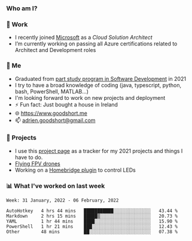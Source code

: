 ### Who am I?

<!--
**goodshort/goodshort** is a ✨ _special_ ✨ repository because its `README.md` (this file) appears on your GitHub profile.
-->
### 💼 Work
- I recently joined [Microsoft](https://www.microsoft.com/) as a _Cloud Solution Architect_
- I’m currently working on passing all Azure certifications related to Architect and Development roles

### 🌱 Me
- Graduated from [part study program in Software Development](https://www.goodshort.me/who-am-i/studies#higher-diploma-in-software-development) in 2021
- I try to have a broad knowledge of coding (java, typescript, python, bash, PowerShell, MATLAB...)
- I'm looking forward to work on new projects and deployment
- ⚡ Fun fact: Just bought a house in Ireland
- 🌐 https://www.goodshort.me
- 📫 adrien.goodshort@gmail.com

### 🚧 Projects

- I use this [project page](https://github.com/users/goodshort/projects/2) as a tracker for my 2021 projects and things I have to do.
- [Flying FPV drones](https://www.youtube.com/watch?v=PdOF5c4RF18&list=PLhU-As_kQhM6L6iwidza6sSdfxEybA7VZ)
- Working on a [Homebridge plugin](https://github.com/goodshort/homebridge-wled-preset) to control LEDs

### 📊 What I've worked on last week

<!--START_SECTION:waka-->
```text
Week: 31 January, 2022 - 06 February, 2022

AutoHotkey   4 hrs 44 mins   ███████████░░░░░░░░░░░░░░   43.44 % 
Markdown     2 hrs 15 mins   █████▒░░░░░░░░░░░░░░░░░░░   20.73 % 
YAML         1 hr 44 mins    ████░░░░░░░░░░░░░░░░░░░░░   15.90 % 
PowerShell   1 hr 21 mins    ███░░░░░░░░░░░░░░░░░░░░░░   12.43 % 
Other        48 mins         ██░░░░░░░░░░░░░░░░░░░░░░░   07.38 % 
```
<!--END_SECTION:waka-->

